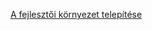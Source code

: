 [A fejlesztői környezet telepítése](https://github.com/nemetz07/nucleo_stm32/blob/master/setup/First%20setup.pdf)
